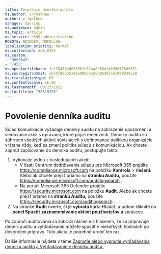 ```yaml
---
title: Povolenie denníka auditu
ms.author: v-jmathew
author: v-jmathew
manager: dansimp
ms.audience: Admin
ms.topic: article
ms.service: o365-administration
ROBOTS: NOINDEX, NOFOLLOW
localization_priority: Normal
ms.collection: Adm_O365
ms.custom:
- "9000549"
- "7456"
ms.openlocfilehash: fcf35457ed886581e37aa8e58df46898775d6651
ms.sourcegitcommit: ab75f66355116e995b3cb5505465b31989339e28
ms.translationtype: MT
ms.contentlocale: sk-SK
ms.lasthandoff: 08/13/2021
ms.locfileid: "58319795"
---
```

# <a name="enable-the-audit-log"></a>Povolenie denníka auditu

Súlad komunikácie vyžaduje denníky auditu na zobrazenie upozornení a sledovanie akcií s opravami, ktoré prijali recenzenti. Denníky auditu sú súhrnom všetkých aktivít súvisiacich s definovanou politikou organizácie vrátane vždy, keď sa zmení politika súladu s komunikáciou. Ak chcete zapnúť zapisovanie do denníka auditu, postupujte takto:

1. Vykonajte jednu z nasledujúcich akcií:
   - V časti Centrum dodržiavania súladu pre Microsoft 365 prejdite <https://compliance.microsoft.com> na položku **Kontrola** \> **riešení.** Alebo ak chcete prejsť priamo na **stránku Auditu,** použite <https://compliance.microsoft.com/auditlogsearch> .
   - Na portáli Microsoft 365 Defender prejdite <https://security.microsoft.com> na položku **Audit**. Alebo ak chcete prejsť priamo na **stránku Auditu,** použite <https://security.microsoft.com/auditlogsearch> .
2. Na stránke **Audit** overte, či je **vybratá** karta Hľadať, a potom kliknite na **panel Spustiť zaznamenávanie aktivít používateľov a** správcov.

Po zapnutí auditovania sa zobrazí hlásenie s hlásením, že sa pripravuje denník auditu a vyhľadávanie môžete spustiť v niekoľkých hodinách po dokončení prípravy. Túto akciu je potrebné urobiť len raz.

Ďalšie informácie nájdete v téme [Zapnutie alebo vypnutie vyhľadávania denníka auditu](https://docs.microsoft.com/microsoft-365/compliance/turn-audit-log-search-on-or-off) [a Vyhľadávanie v denníku auditu.](https://docs.microsoft.com/microsoft-365/compliance/search-the-audit-log-in-security-and-compliance)
